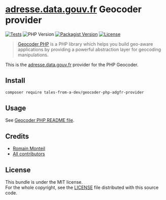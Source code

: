 # [adresse.data.gouv.fr](https://adresse.data.gouv.fr/) Geocoder provider

[![Tests](https://img.shields.io/github/actions/workflow/status/tales-from-a-dev/geocoder-php-adgfr-provider/provider.yml?label=tests&style=for-the-badge)](https://github.com/tales-from-a-dev/geocoder-php-adgfr-provider/actions/workflows/provider.yml)
![PHP Version](https://img.shields.io/badge/php->=8.2-4f5b93.svg?style=for-the-badge)
[![Packagist Version](https://img.shields.io/packagist/v/tales-from-a-dev/geocoder-php-adgfr-provider?style=for-the-badge)](https://packagist.org/packages/tales-from-a-dev/geocoder-php-adgfr-provider)
[![License](https://img.shields.io/github/license/talesfromadev/geocoder-php-adgfr-provider?style=for-the-badge)](https://github.com/tales-from-a-dev/geocoder-php-adgfr-provider/blob/main/LICENSE)

> [Geocoder PHP](https://github.com/geocoder-php/Geocoder) is a PHP library which helps you build geo-aware applications by providing a powerful abstraction layer for geocoding manipulations.

This is the [adresse.data.gouv.fr](https://adresse.data.gouv.fr/) provider for the PHP Geocoder.

## Install

```bash
composer require tales-from-a-dev/geocoder-php-adgfr-provider
```

## Usage

See [Geocoder PHP README file](https://github.com/geocoder-php/Geocoder/blob/master/README.md).

## Credits

* [Romain Monteil](https://github.com/ker0x)
* [All contributors](https://github.com/talesfromadev/geocoder-php-adgfr-provider/graphs/contributors)

## License

This bundle is under the MIT license.  
For the whole copyright, see the [LICENSE](LICENSE) file distributed with this source code.
